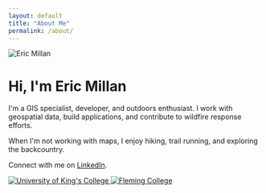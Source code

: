 ```yaml
---
layout: default
title: "About Me"
permalink: /about/
---
```


<div class="about-container">
    <div class="profile-pic">
        <img src="{{ '/assets/project_images/profile.png' | relative_url }}" alt="Eric Millan">
    </div>
    <div class="about-text">
        <h1>Hi, I'm Eric Millan</h1>
        <p>
            I'm a GIS specialist, developer, and outdoors enthusiast. I work with geospatial data, build applications, and contribute to wildfire response efforts. 
        </p>
        <p>
            When I'm not working with maps, I enjoy hiking, trail running, and exploring the backcountry.
        </p>
        <p>
            Connect with me on <a href="https://www.linkedin.com/in/ericmillan/" target="_blank">LinkedIn</a>.
        </p>
    </div>
    <div class="academic-logos">
        <a href="https://ukings.ca/" target="_blank">
            <img src="{{ '/assets/UKS_Horiz_Colour_BlueText_RGB.png' | relative_url }}" alt="University of King's College">
        </a>
        <a href="https://flemingcollege.ca/" target="_blank">
            <img src="{{ '/assets/FLEMING_Horiz_Colour_RGB.png' | relative_url }}" alt="Fleming College">
        </a>
    </div>
</div>
